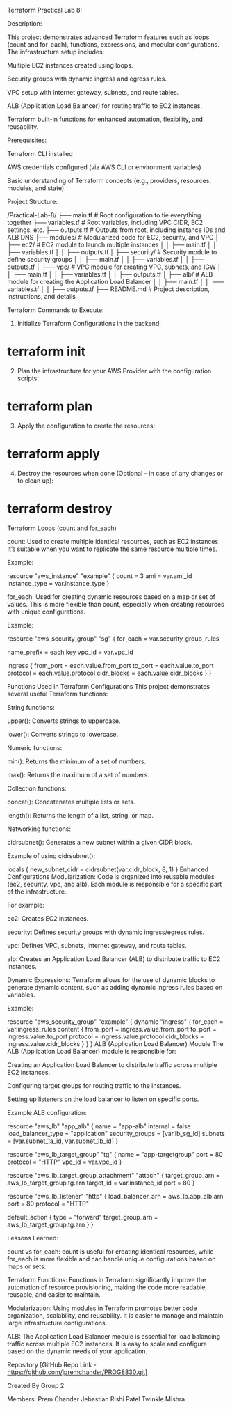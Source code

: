 Terraform Practical Lab 8:

Description:

This project demonstrates advanced Terraform features such as loops (count and for_each), functions, expressions, and modular configurations. The infrastructure setup includes:

Multiple EC2 instances created using loops.

Security groups with dynamic ingress and egress rules.

VPC setup with internet gateway, subnets, and route tables.

ALB (Application Load Balancer) for routing traffic to EC2 instances.

Terraform built-in functions for enhanced automation, flexibility, and reusability.

Prerequisites:

Terraform CLI installed

AWS credentials configured (via AWS CLI or environment variables)

Basic understanding of Terraform concepts (e.g., providers, resources, modules, and state)

Project Structure:

/Practical-Lab-8/
  ├── main.tf                # Root configuration to tie everything together
  ├── variables.tf           # Root variables, including VPC CIDR, EC2 settings, etc.
  ├── outputs.tf             # Outputs from root, including instance IDs and ALB DNS
  ├── modules/               # Modularized code for EC2, security, and VPC
  │   ├── ec2/               # EC2 module to launch multiple instances
  │   │   ├── main.tf
  │   │   ├── variables.tf
  │   │   ├── outputs.tf
  │   ├── security/          # Security module to define security groups
  │   │   ├── main.tf
  │   │   ├── variables.tf
  │   │   ├── outputs.tf
  │   ├── vpc/               # VPC module for creating VPC, subnets, and IGW
  │   │   ├── main.tf
  │   │   ├── variables.tf
  │   │   ├── outputs.tf
  │   ├── alb/               # ALB module for creating the Application Load Balancer
  │   │   ├── main.tf
  │   │   ├── variables.tf
  │   │   ├── outputs.tf
  ├── README.md              # Project description, instructions, and details


Terraform Commands to Execute:

1. Initialize Terraform Configurations in the backend:

# terraform init

2. Plan the infrastructure for your AWS Provider with the configuration scripts:

# terraform plan

3. Apply the configuration to create the resources:

# terraform apply

4. Destroy the resources when done (Optional – in case of any changes or to clean up):

# terraform destroy

Terraform Loops (count and for_each)

count: Used to create multiple identical resources, such as EC2 instances. It’s suitable when you want to replicate the same resource multiple times.

Example:

resource "aws_instance" "example" {
  count         = 3
  ami           = var.ami_id
  instance_type = var.instance_type
}

for_each: Used for creating dynamic resources based on a map or set of values. This is more flexible than count, especially when creating resources with unique configurations.

Example:

resource "aws_security_group" "sg" {
  for_each = var.security_group_rules

  name_prefix = each.key
  vpc_id      = var.vpc_id

  ingress {
    from_port   = each.value.from_port
    to_port     = each.value.to_port
    protocol    = each.value.protocol
    cidr_blocks = each.value.cidr_blocks
  }
}

Functions Used in Terraform Configurations
This project demonstrates several useful Terraform functions:

String functions:

upper(): Converts strings to uppercase.

lower(): Converts strings to lowercase.

Numeric functions:

min(): Returns the minimum of a set of numbers.

max(): Returns the maximum of a set of numbers.

Collection functions:

concat(): Concatenates multiple lists or sets.

length(): Returns the length of a list, string, or map.

Networking functions:

cidrsubnet(): Generates a new subnet within a given CIDR block.

Example of using cidrsubnet():


locals {
  new_subnet_cidr = cidrsubnet(var.cidr_block, 8, 1)
}
Enhanced Configurations
Modularization: Code is organized into reusable modules (ec2, security, vpc, and alb). Each module is responsible for a specific part of the infrastructure.

For example:

ec2: Creates EC2 instances.

security: Defines security groups with dynamic ingress/egress rules.

vpc: Defines VPC, subnets, internet gateway, and route tables.

alb: Creates an Application Load Balancer (ALB) to distribute traffic to EC2 instances.

Dynamic Expressions: Terraform allows for the use of dynamic blocks to generate dynamic content, such as adding dynamic ingress rules based on variables.

Example:

resource "aws_security_group" "example" {
  dynamic "ingress" {
    for_each = var.ingress_rules
    content {
      from_port   = ingress.value.from_port
      to_port     = ingress.value.to_port
      protocol    = ingress.value.protocol
      cidr_blocks = ingress.value.cidr_blocks
    }
  }
}
ALB (Application Load Balancer) Module
The ALB (Application Load Balancer) module is responsible for:

Creating an Application Load Balancer to distribute traffic across multiple EC2 instances.

Configuring target groups for routing traffic to the instances.

Setting up listeners on the load balancer to listen on specific ports.

Example ALB configuration:

resource "aws_lb" "app_alb" {
  name               = "app-alb"
  internal           = false
  load_balancer_type = "application"
  security_groups    = [var.lb_sg_id]
  subnets            = [var.subnet_1a_id, var.subnet_1b_id]
}

resource "aws_lb_target_group" "tg" {
  name     = "app-targetgroup"
  port     = 80
  protocol = "HTTP"
  vpc_id   = var.vpc_id
}

resource "aws_lb_target_group_attachment" "attach" {
  target_group_arn = aws_lb_target_group.tg.arn
  target_id        = var.instance_id
  port             = 80
}

resource "aws_lb_listener" "http" {
  load_balancer_arn = aws_lb.app_alb.arn
  port              = 80
  protocol          = "HTTP"

  default_action {
    type             = "forward"
    target_group_arn = aws_lb_target_group.tg.arn
  }
}

Lessons Learned:

count vs for_each: count is useful for creating identical resources, while for_each is more flexible and can handle unique configurations based on maps or sets.

Terraform Functions: Functions in Terraform significantly improve the automation of resource provisioning, making the code more readable, reusable, and easier to maintain.

Modularization: Using modules in Terraform promotes better code organization, scalability, and reusability. It is easier to manage and maintain large infrastructure configurations.

ALB: The Application Load Balancer module is essential for load balancing traffic across multiple EC2 instances. It is easy to scale and configure based on the dynamic needs of your application.

Repository
[GitHub Repo Link - https://github.com/jpremchander/PROG8830.git]

Created By
Group 2

Members:
Prem Chander Jebastian
Rishi Patel
Twinkle Mishra